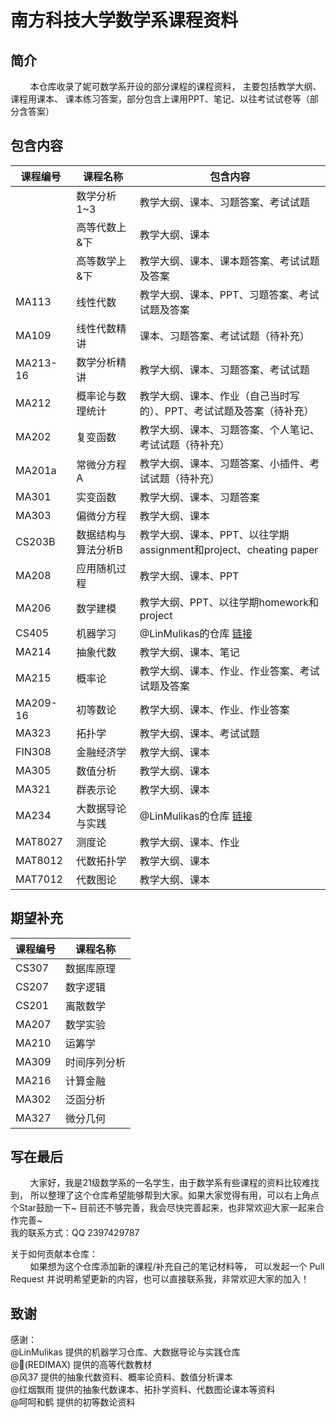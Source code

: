 # 南方科技大学数学系课程资料

## 简介
&nbsp;&nbsp;&nbsp;&nbsp;&nbsp;&nbsp;&nbsp;&nbsp;本仓库收录了妮可数学系开设的部分课程的课程资料，
主要包括教学大纲、课程用课本、 课本练习答案，部分包含上课用PPT、笔记、以往考试试卷等（部分含答案）

## 包含内容

| 课程编号     | 课程名称       | 包含内容                                                                                                     |
|----------|------------|----------------------------------------------------------------------------------------------------------|
|          | 数学分析1~3    | 教学大纲、课本、习题答案、考试试题                                                                                        |
|          | 高等代数上&下    | 教学大纲、课本                                                                                                  |
|          | 高等数学上&下    | 教学大纲、课本、课本题答案、考试试题及答案                                                                                    |
| MA113    | 线性代数       | 教学大纲、课本、PPT、习题答案、考试试题及答案                                                                                 |
| MA109    | 线性代数精讲     | 课本、习题答案、考试试题（待补充）                                                                                        |
| MA213-16 | 数学分析精讲     | 教学大纲、课本、习题答案、考试试题                                                                                        |
| MA212    | 概率论与数理统计   | 教学大纲、课本、作业（自己当时写的）、PPT、考试试题及答案（待补充）                                                                      |
| MA202    | 复变函数       | 教学大纲、课本、习题答案、个人笔记、考试试题（待补充）                                                                              |
| MA201a   | 常微分方程A     | 教学大纲、课本、习题答案、小插件、考试试题（待补充）                                                                               |
| MA301    | 实变函数       | 教学大纲、课本、习题答案                                                                                             |
| MA303    | 偏微分方程      | 教学大纲、课本                                                                                                  |
| CS203B   | 数据结构与算法分析B | 教学大纲、课本、PPT、以往学期assignment和project、cheating paper                                                        |
| MA208    | 应用随机过程     | 教学大纲、课本、PPT                                                                                              |
| MA206    | 数学建模       | 教学大纲、PPT、以往学期homework和project                                                                            |
| CS405    | 机器学习       | @LinMulikas的仓库 [链接](https://github.com/LinMulikas/SUSTech-CS405-Machine-Learning)                        |
| MA214    | 抽象代数       | 教学大纲、课本、笔记                                                                                               |
| MA215    | 概率论        | 教学大纲、课本、作业、作业答案、考试试题及答案                                                                                  |
| MA209-16 | 初等数论       | 教学大纲、课本、作业、作业答案                                                                                          |
| MA323    | 拓扑学        | 教学大纲、课本、考试试题                                                                                             |
| FIN308   | 金融经济学      | 教学大纲、课本                                                                                                  |
| MA305    | 数值分析       | 教学大纲、课本                                                                                                  |
| MA321    | 群表示论       | 教学大纲、课本                                                                                                  |
| MA234    | 大数据导论与实践   | @LinMulikas的仓库 [链接](https://github.com/LinMulikas/SUSTech-MA234-Introduction-to-Big-Data-Public-Version) |
| MAT8027  | 测度论        | 教学大纲、课本、作业                                                                                               |
| MAT8012  | 代数拓扑学      | 教学大纲、课本                                                                                                  |
| MAT7012  | 代数图论       | 教学大纲、课本                                                                                                  |



## 期望补充
| 课程编号     | 课程名称                 |
|----------|----------------------|
| CS307    | 数据库原理                |           
| CS207    | 数字逻辑                 |           
| CS201    | 离散数学                 |           
| MA207    | 数学实验                 |           
| MA210    | 运筹学                  |           
| MA309    | 时间序列分析               |           
| MA216    | 计算金融                 | 
| MA302    | 泛函分析                 |            
| MA327    | 微分几何                 |

## 写在最后
&nbsp;&nbsp;&nbsp;&nbsp;&nbsp;&nbsp;&nbsp;&nbsp;大家好，我是21级数学系的一名学生，由于数学系有些课程的资料比较难找到，
所以整理了这个仓库希望能够帮到大家。如果大家觉得有用，可以右上角点个Star鼓励一下~
目前还不够完善，我会尽快完善起来，也非常欢迎大家一起来合作完善~ \
我的联系方式：QQ 2397429787

关于如何贡献本仓库：\
&nbsp;&nbsp;&nbsp;&nbsp;&nbsp;&nbsp;&nbsp;&nbsp;如果想为这个仓库添加新的课程/补充自己的笔记材料等，
可以发起一个 Pull Request 并说明希望更新的内容，也可以直接联系我，非常欢迎大家的加入！

## 致谢
感谢：\
@LinMulikas 提供的机器学习仓库、大数据导论与实践仓库 \
@🐬(REDIMAX) 提供的高等代数教材 \
@风37 提供的抽象代数资料、概率论资料、数值分析课本 \
@红烟飘雨 提供的抽象代数课本、拓扑学资料、代数图论课本等资料 \
@呵呵和鹤 提供的初等数论资料



    
